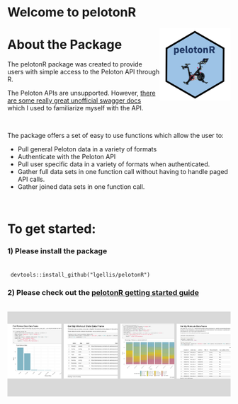 # Welcome to pelotonR

<img src="logo.png" width="160px" align="right" />

# About the Package

The pelotonR package was created to provide users with simple access to the Peloton API through R.  

The Peloton APIs are unsupported.  However, [there are some really great unofficial swagger docs](https://app.swaggerhub.com/apis/DovOps/peloton-unofficial-api/0.2.3) which I used to familiarize myself with the API.

<br/>

The package offers a set of easy to use functions which allow the user to:
	
* Pull general Peloton data in a variety of formats
* Authenticate with the Peloton API
* Pull user specific data in a variety of formats when authenticated.
* Gather full data sets in one function call without having to handle paged API calls.
* Gather joined data sets in one function call.

<br/>

# To get started:

### 1) Please install the package
<br/>
<code> devtools::install_github("lgellis/pelotonR")</code>
<br/>
 
### 2) Please check out the [pelotonR getting started guide](https://lgellis.github.io/pelotonR/)
<br/>
<a href="https://lgellis.github.io/pelotonR/">
<img src="tutorial-preview.png" width="900px" align="center" />
</a>
